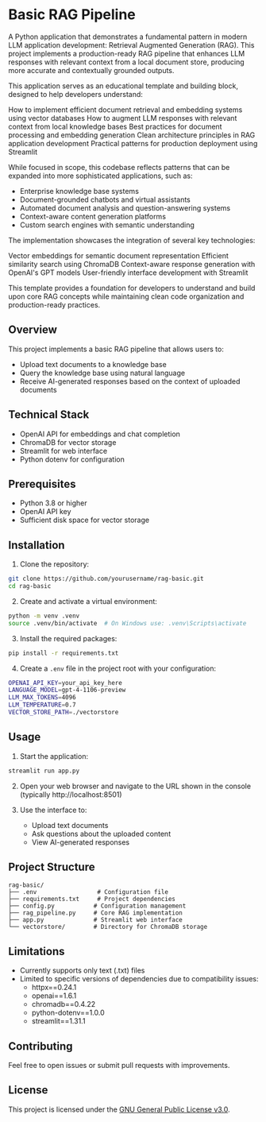 # Basic RAG Pipeline

A Python application that demonstrates a fundamental pattern in modern LLM application development: Retrieval Augmented Generation (RAG). This project implements a production-ready RAG pipeline that enhances LLM responses with relevant context from a local document store, producing more accurate and contextually grounded outputs.

This application serves as an educational template and building block, designed to help developers understand:

How to implement efficient document retrieval and embedding systems using vector databases
How to augment LLM responses with relevant context from local knowledge bases
Best practices for document processing and embedding generation
Clean architecture principles in RAG application development
Practical patterns for production deployment using Streamlit

While focused in scope, this codebase reflects patterns that can be expanded into more sophisticated applications, such as:

- Enterprise knowledge base systems
- Document-grounded chatbots and virtual assistants
- Automated document analysis and question-answering systems
- Context-aware content generation platforms
- Custom search engines with semantic understanding

The implementation showcases the integration of several key technologies:

Vector embeddings for semantic document representation
Efficient similarity search using ChromaDB
Context-aware response generation with OpenAI's GPT models
User-friendly interface development with Streamlit

This template provides a foundation for developers to understand and build upon core RAG concepts while maintaining clean code organization and production-ready practices.

## Overview

This project implements a basic RAG pipeline that allows users to:

- Upload text documents to a knowledge base
- Query the knowledge base using natural language
- Receive AI-generated responses based on the context of uploaded documents

## Technical Stack

- OpenAI API for embeddings and chat completion
- ChromaDB for vector storage
- Streamlit for web interface
- Python dotenv for configuration

## Prerequisites

- Python 3.8 or higher
- OpenAI API key
- Sufficient disk space for vector storage

## Installation

1. Clone the repository:

```bash
git clone https://github.com/yourusername/rag-basic.git
cd rag-basic
```

2. Create and activate a virtual environment:

```bash
python -m venv .venv
source .venv/bin/activate  # On Windows use: .venv\Scripts\activate
```

3. Install the required packages:

```bash
pip install -r requirements.txt
```

4. Create a `.env` file in the project root with your configuration:

```bash
OPENAI_API_KEY=your_api_key_here
LANGUAGE_MODEL=gpt-4-1106-preview
LLM_MAX_TOKENS=4096
LLM_TEMPERATURE=0.7
VECTOR_STORE_PATH=./vectorstore
```

## Usage

1. Start the application:

```bash
streamlit run app.py
```

2. Open your web browser and navigate to the URL shown in the console (typically http://localhost:8501)

3. Use the interface to:
   - Upload text documents
   - Ask questions about the uploaded content
   - View AI-generated responses

## Project Structure

```
rag-basic/
├── .env                 # Configuration file
├── requirements.txt     # Project dependencies
├── config.py           # Configuration management
├── rag_pipeline.py     # Core RAG implementation
├── app.py              # Streamlit web interface
└── vectorstore/        # Directory for ChromaDB storage
```

## Limitations

- Currently supports only text (.txt) files
- Limited to specific versions of dependencies due to compatibility issues:
  - httpx==0.24.1
  - openai==1.6.1
  - chromadb==0.4.22
  - python-dotenv==1.0.0
  - streamlit==1.31.1

## Contributing

Feel free to open issues or submit pull requests with improvements.

## License

This project is licensed under the [GNU General Public License v3.0](https://www.gnu.org/licenses/gpl-3.0.en.html).
